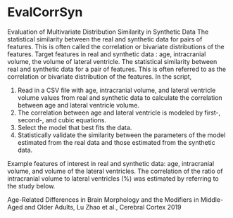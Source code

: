 # EvalCorrSyn

Evaluation of Multivariate Distribution Similarity in Synthetic Data
The statistical similarity between the real and synthetic data for pairs of features. This is often called the correlation or bivariate distributions of the features.
Target features in real and synthetic data : age, intracranial volume, the volume of lateral ventricle.
The statistical similarity between real and synthetic data for a pair of features. This is often referred to as the correlation or bivariate distribution of the features.
In the script, 
1) Read in a CSV file with age, intracranial volume, and lateral ventricle volume values from real and synthetic data to calculate the correlation between age and lateral ventricle volume.
2) The correlation between age and lateral ventricle is modeled by first-, second-, and cubic equations.
3) Select the model that best fits the data.
4) Statistically validate the similarity between the parameters of the model estimated from the real data and those estimated from the synthetic data.

Example features of interest in real and synthetic data: age, intracranial volume, and volume of the lateral ventricles.
The correlation of the ratio of intracranial volume to lateral ventricles (%) was estimated by referring to the study below.

Age-Related Differences in Brain Morphology and the Modifiers in Middle-Aged and Older Adults, Lu Zhao et al., Cerebral Cortex 2019
